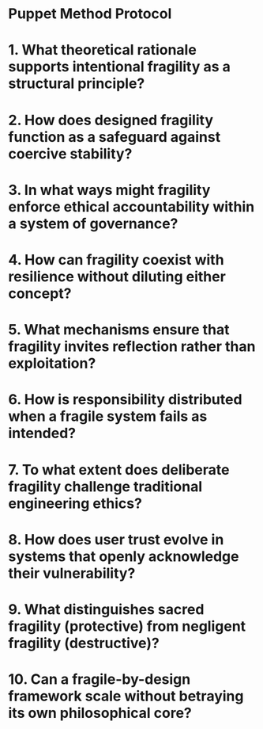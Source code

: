 # Puppet Method Protocol 



# 1. What theoretical rationale supports intentional fragility as a structural principle?



# 2. How does designed fragility function as a safeguard against coercive stability?



# 3. In what ways might fragility enforce ethical accountability within a system of governance?



# 4. How can fragility coexist with resilience without diluting either concept?



# 5. What mechanisms ensure that fragility invites reflection rather than exploitation?



# 6. How is responsibility distributed when a fragile system fails as intended?



# 7. To what extent does deliberate fragility challenge traditional engineering ethics?



# 8. How does user trust evolve in systems that openly acknowledge their vulnerability?



# 9. What distinguishes sacred fragility (protective) from negligent fragility (destructive)?



#  10. Can a fragile-by-design framework scale without betraying its own philosophical core?

